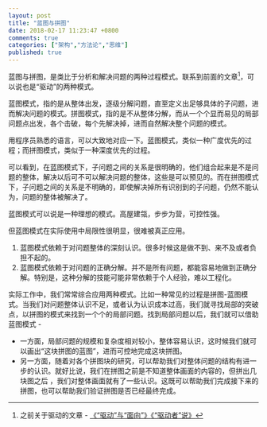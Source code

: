 ```yaml
---
layout: post
title: "蓝图与拼图"
date: 2018-02-17 11:23:47 +0800
comments: true
categories: ["架构","方法论","思维"]
published: true
---
```


蓝图与拼图，是类比于分析和解决问题的两种过程模式。联系到前面的文章[^1]，可以说也是“驱动”的两种模式。

<!-- more -->

蓝图模式，指的是从整体出发，逐级分解问题，直至定义出足够具体的子问题，进而解决问题的模式。拼图模式，指的是不从整体分解，而从一个个显而易见的局部问题点出发，各个击破，每个先解决掉，进而自然解决整个问题的模式。

用程序员熟悉的语言，可以大致地对应一下。蓝图模式，类似一种广度优先的过程；而拼图模式，类似于一种深度优先的过程。

可以看到，在蓝图模式下，子问题之间的关系是很明确的，他们组合起来是不是问题的整体，解决以后可不可以解决问题的整体，这些是可以预见的。而在拼图模式下，子问题之间的关系是不明确的，即使解决掉所有识别到的子问题，仍然不能认为，问题的整体被解决了。

蓝图模式可以说是一种理想的模式。高屋建瓴，步步为营，可控性强。

但蓝图模式在实际使用中局限性很明显，很难被真正应用。

1. 蓝图模式依赖于对问题整体的深刻认识。很多时候这是做不到、来不及或者负担不起的。
2. 蓝图模式依赖于对问题的正确分解。并不是所有问题，都能容易地做到正确分解。特别是，这种分解的技能可能非常依赖于个人经验，难以工程化。

实际工作中，我们常常综合应用两种模式。比如一种常见的过程是拼图-蓝图模式。当我们对问题整体认识不足，或者认为认识成本过高，我们就寻找局部的突破点，以拼图的模式来找到一个个的局部问题。找到局部问题以后，我们就可以借助蓝图模式 - 

* 一方面，局部问题的规模和复杂度相对较小，整体容易认识，这时候我们就可以画出“这块拼图的蓝图”，进而可控地完成这块拼图。
* 另一方面，随着对各个拼图块的研究，可以帮助我们对整体问题的结构有进一步的认识。就好比说，我们在拼图之前是不知道整体画面的内容的，但拼出几块图之后 ，我们对整体画面就有了一些认识。这既可以帮助我们完成接下来的拼图，也可以帮助我们验证拼图是否已经最终完成。



[^1]: 之前关于驱动的文章 - [《“驱动”与“面向”》](/blog/2017/12/14/d-o/)[《“驱动者”说》](/blog/2018/01/14/driver/)